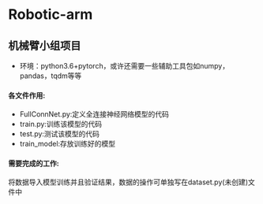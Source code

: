 # Robotic-arm

## 机械臂小组项目

- 环境：python3.6+pytorch，或许还需要一些辅助工具包如numpy，pandas，tqdm等等
#### 各文件作用:

- FullConnNet.py:定义全连接神经网络模型的代码
- train.py:训练该模型的代码
- test.py:测试该模型的代码
- train_model:存放训练好的模型

#### 需要完成的工作:

将数据导入模型训练并且验证结果，数据的操作可单独写在dataset.py(未创建)文件中
